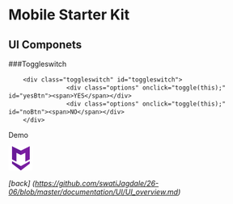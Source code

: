 Mobile Starter Kit
================================

UI Componets
--------------------------------

###Toggleswitch


		
		<div class="toggleswitch" id="toggleswitch">	
					<div class="options" onclick="toggle(this);" id="yesBtn"><span>YES</span></div>
					<div class="options" onclick="toggle(this);" id="noBtn"><span>NO</span></div>
		</div> 
	

Demo


![alt text][Demo]

[Demo]: https://github.com/adam-p/markdown-here/raw/master/src/common/images/icon48.png "Logo Title Text 2"

*[back] (https://github.com/swatiJagdale/26-06/blob/master/documentation/UI/UI_overview.md)*  
